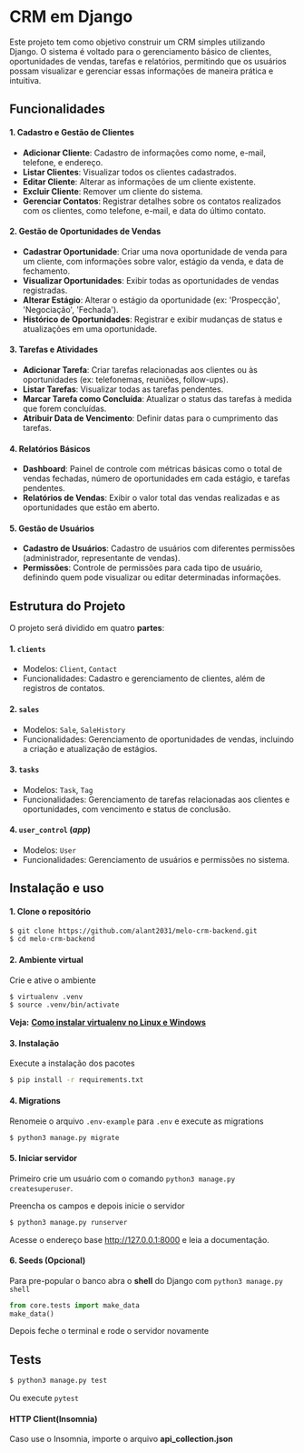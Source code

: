 # CRM em Django

Este projeto tem como objetivo construir um CRM simples utilizando Django. O sistema é voltado para o gerenciamento básico de clientes, oportunidades de vendas, tarefas e relatórios, permitindo que os usuários possam visualizar e gerenciar essas informações de maneira prática e intuitiva.

## Funcionalidades

#### 1. Cadastro e Gestão de Clientes

-   **Adicionar Cliente**: Cadastro de informações como nome, e-mail, telefone, e endereço.
-   **Listar Clientes**: Visualizar todos os clientes cadastrados.
-   **Editar Cliente**: Alterar as informações de um cliente existente.
-   **Excluir Cliente**: Remover um cliente do sistema.
-   **Gerenciar Contatos**: Registrar detalhes sobre os contatos realizados com os clientes, como telefone, e-mail, e data do último contato.

#### 2. Gestão de Oportunidades de Vendas

-   **Cadastrar Oportunidade**: Criar uma nova oportunidade de venda para um cliente, com informações sobre valor, estágio da venda, e data de fechamento.
-   **Visualizar Oportunidades**: Exibir todas as oportunidades de vendas registradas.
-   **Alterar Estágio**: Alterar o estágio da oportunidade (ex: 'Prospecção', 'Negociação', 'Fechada').
-   **Histórico de Oportunidades**: Registrar e exibir mudanças de status e atualizações em uma oportunidade.

#### 3. Tarefas e Atividades

-   **Adicionar Tarefa**: Criar tarefas relacionadas aos clientes ou às oportunidades (ex: telefonemas, reuniões, follow-ups).
-   **Listar Tarefas**: Visualizar todas as tarefas pendentes.
-   **Marcar Tarefa como Concluída**: Atualizar o status das tarefas à medida que forem concluídas.
-   **Atribuir Data de Vencimento**: Definir datas para o cumprimento das tarefas.

#### 4. Relatórios Básicos

-   **Dashboard**: Painel de controle com métricas básicas como o total de vendas fechadas, número de oportunidades em cada estágio, e tarefas pendentes.
-   **Relatórios de Vendas**: Exibir o valor total das vendas realizadas e as oportunidades que estão em aberto.

#### 5. Gestão de Usuários

-   **Cadastro de Usuários**: Cadastro de usuários com diferentes permissões (administrador, representante de vendas).
-   **Permissões**: Controle de permissões para cada tipo de usuário, definindo quem pode visualizar ou editar determinadas informações.

## Estrutura do Projeto

O projeto será dividido em quatro **partes**:

#### 1. `clients`

-   Modelos: `Client`, `Contact`
-   Funcionalidades: Cadastro e gerenciamento de clientes, além de registros de contatos.

#### 2. `sales`

-   Modelos: `Sale`, `SaleHistory`
-   Funcionalidades: Gerenciamento de oportunidades de vendas, incluindo a criação e atualização de estágios.

#### 3. `tasks`

-   Modelos: `Task`, `Tag`
-   Funcionalidades: Gerenciamento de tarefas relacionadas aos clientes e oportunidades, com vencimento e status de conclusão.

#### 4. `user_control` (_app_)

-   Modelos: `User`
-   Funcionalidades: Gerenciamento de usuários e permissões no sistema.

## Instalação e uso

#### 1. Clone o repositório

```bash
$ git clone https://github.com/alant2031/melo-crm-backend.git
$ cd melo-crm-backend
```

#### 2. Ambiente virtual

Crie e ative o ambiente

```bash
$ virtualenv .venv
$ source .venv/bin/activate
```

**Veja:** [**Como instalar virtualenv no Linux e Windows**](https://www.geeksforgeeks.org/creating-python-virtual-environment-windows-linux/)

#### 3. Instalação

Execute a instalação dos pacotes

```bash
$ pip install -r requirements.txt
```

#### 4. Migrations

Renomeie o arquivo `.env-example` para `.env` e execute as migrations

```bash
$ python3 manage.py migrate
```

#### 5. Iniciar servidor

Primeiro crie um usuário com o comando `python3 manage.py createsuperuser`.

Preencha os campos e depois inicie o servidor

```bash
$ python3 manage.py runserver
```

Acesse o endereço base http://127.0.0.1:8000 e leia a documentação.

#### 6. Seeds (Opcional)

Para pre-popular o banco abra o **shell** do Django com `python3 manage.py shell`

```py
from core.tests import make_data
make_data()
```

Depois feche o terminal e rode o servidor novamente

## Tests

```bash
$ python3 manage.py test
```

Ou execute `pytest`

#### HTTP Client(Insomnia)

Caso use o Insomnia, importe o arquivo **api_collection.json**
